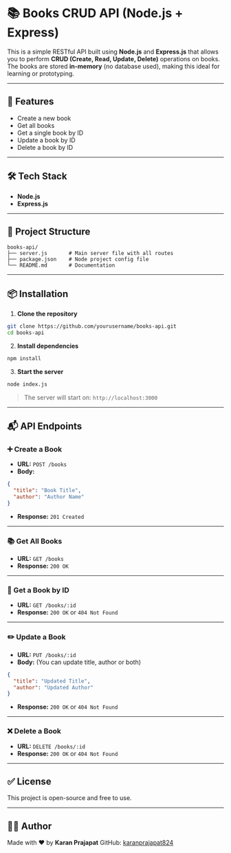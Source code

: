 # 📚 Books CRUD API (Node.js + Express)

This is a simple RESTful API built using **Node.js** and **Express.js** that allows you to perform **CRUD (Create, Read, Update, Delete)** operations on books.  
The books are stored **in-memory** (no database used), making this ideal for learning or prototyping.

---

## 🚀 Features

- Create a new book
- Get all books
- Get a single book by ID
- Update a book by ID
- Delete a book by ID

---

## 🛠️ Tech Stack

- **Node.js**
- **Express.js**

---

## 📁 Project Structure

```
books-api/
├── server.js       # Main server file with all routes
├── package.json    # Node project config file
└── README.md       # Documentation
```

---

## 📦 Installation

1. **Clone the repository**

```bash
git clone https://github.com/yourusername/books-api.git
cd books-api
```

2. **Install dependencies**

```bash
npm install
```

3. **Start the server**

```bash
node index.js
```

> The server will start on: `http://localhost:3000`

---

## 📬 API Endpoints

### ➕ Create a Book

- **URL:** `POST /books`
- **Body:**
```json
{
  "title": "Book Title",
  "author": "Author Name"
}
```
- **Response:** `201 Created`

---

### 📚 Get All Books

- **URL:** `GET /books`
- **Response:** `200 OK`

---

### 📖 Get a Book by ID

- **URL:** `GET /books/:id`
- **Response:** `200 OK` or `404 Not Found`

---

### ✏️ Update a Book

- **URL:** `PUT /books/:id`
- **Body:** (You can update title, author or both)
```json
{
  "title": "Updated Title",
  "author": "Updated Author"
}
```
- **Response:** `200 OK` or `404 Not Found`

---

### ❌ Delete a Book

- **URL:** `DELETE /books/:id`
- **Response:** `200 OK` or `404 Not Found`

---

## ✅ License

This project is open-source and free to use.

---

## 🙋‍♂️ Author

Made with ❤️ by **Karan Prajapat**
GitHub: [karanprajapat824](https://github.com/karanprajapat824)

